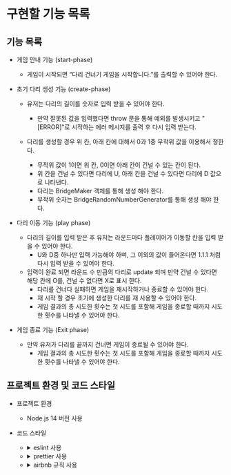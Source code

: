 # 구현할 기능 목록

## 기능 목록

- 게임 안내 기능 (start-phase)

  - 게임이 시작되면 “다리 건너기 게임을 시작합니다.”를 출력할 수 있어야 한다.

- 초기 다리 생성 기능 (create-phase)

  - 유저는 다리의 길이를 숫자로 입력 받을 수 있어야 한다.

    - 만약 잘못된 값을 입력했다면 throw 문을 통해 예외를 발생시키고 "[ERROR]"로 시작하는 에러 메시지를 출력 후 다시 입력 받는다.

  - 다리를 생성할 경우 위 칸, 아래 칸에 대해서 0과 1중 무작위 값을 이용해서 정한다.
    - 무작위 값이 1이면 위 칸, 0이면 아래 칸이 건널 수 있는 칸이 된다.
    - 위 칸을 건널 수 있다면 다리에 U, 아래 칸을 건널 수 있다면 다리에 D 값으로 나타낸다.
    - 다리는 BridgeMaker 객체를 통해 생성 해야 한다.
    - 무작위 숫자는 BridgeRandomNumberGenerator를 통해 생성 해야 한다.

- 다리 이동 기능 (play phase)

  - 다리의 길이를 입력 받은 후 유저는 라운드마다 플레이어가 이동할 칸을 입력 받을 수 있어야 한다.
    - U와 D중 하나만 입력 가능해야 하며, 그 이외의 값이 들어온다면 1.1.1 처럼 다시 입력 받을 수 있어야 한다.
  - 입력이 완료 되면 라운드 수 만큼의 다리로 update 되며 만약 건널 수 있다면 해당 칸에 O를, 건널 수 없다면 X로 표시 한다.
    - 다리를 건너다 실패하면 게임을 재시작하거나 종료할 수 있어야 한다.
    - 재 시작 할 경우 초기에 생성한 다리를 재 사용할 수 있어야 한다.
    - 게임 결과의 총 시도한 횟수는 첫 시도를 포함해 게임을 종료할 때까지 시도한 횟수를 나타낼 수 있어야 한다.

- 게임 종료 기능 (Exit phase)
  - 만약 유저가 다리를 끝까지 건너면 게임이 종료될 수 있어야 한다.
    - 게임 결과의 총 시도한 횟수는 첫 시도를 포함해 게임을 종료할 때까지 시도한 횟수를 나타낼 수 있어야 한다.

## 프로젝트 환경 및 코드 스타일

- 프로젝트 환경

  - Node.js 14 버전 사용

- 코드 스타일

  - <details>
      <summary>eslint 사용</summary>

    `npm init @eslint/config` 로 설치하고 .eslintrc.js 파일을 생성하여 코드 스타일을 정의한다.
    </details>

  - <details>
      <summary>prettier 사용</summary>

    `npm i -D prettier eslint-config-prettier` 로 설치한다.

    > `eslint-config-prettier`: prettier와 겹치는 eslint 룰을 비활성화한다.

    .eslintrc.js의 `extends: [...]` 에 `prettier` 를 마지막에 추가한다.

    .prettierrc 파일을 생성한 후 prettier 규칙을 추가한다.
    </details>

  - <details>
      <summary>airbnb 규칙 사용</summary>

    eslint 초기 설정 때 코드 스타일로 airbnb로 설정한다.

    .eslintrc.js의 `extends: [...]` 에 `airbnb-base` 를 추가한다.
    </details>
